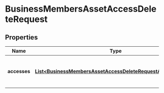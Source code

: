 

# BusinessMembersAssetAccessDeleteRequest

## Properties

Name | Type | Description | Notes
------------ | ------------- | ------------- | -------------
**accesses** | [**List&lt;BusinessMembersAssetAccessDeleteRequestAccessesInner&gt;**](BusinessMembersAssetAccessDeleteRequestAccessesInner.md) | List of members asset access to be deleted | 




